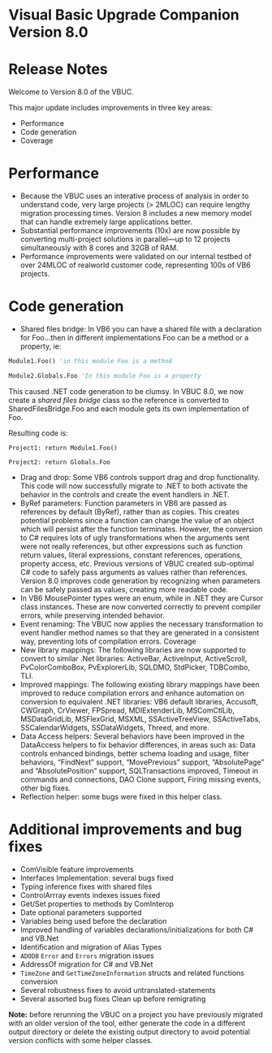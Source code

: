 # Visual Basic Upgrade Companion Version 8.0
# Release Notes

Welcome to Version 8.0 of the VBUC.

This major update includes improvements in three key areas:
- Performance
- Code generation
- Coverage


# Performance
- Because the VBUC uses an interative process of analysis in order to understand code, very large
projects (> 2MLOC) can require lengthy migration processing times. Version 8 includes a new memory model that can handle extremely large applications better.
- Substantial performance improvements (10x) are now possible by converting multi-project
solutions in parallel—up to 12 projects simultaneously with 8 cores and 32GB of RAM.
- Performance improvements were validated on our internal testbed of over 24MLOC of realworld customer code, representing 100s of VB6 projects.

# Code generation
- Shared files bridge: In VB6 you can have a shared file with a declaration for Foo…then in
different implementations Foo can be a method or a property, ie:

```vb
Module1.Foo() 'in this module Foo is a method
```
```vb
Module2.Globals.Foo 'In this module Foo is a property
```

This caused .NET code generation to be clumsy. In VBUC 8.0, we now create a *shared files bridge* class so the reference is converted to SharedFilesBridge.Foo and each module gets its own implementation of Foo.

Resulting code is:

`Project1: return Module1.Foo()`

`Project2: return Globals.Foo`

- Drag and drop: Some VB6 controls support drag and drop functionality. This code will now
successfully migrate to .NET to both activate the behavior in the controls and create the event
handlers in .NET.
- ByRef parameters: Function parameters in VB6 are passed as references by default (ByRef),
rather than as copies. This creates potential problems since a function can change the value of
an object which will persist after the function terminates. However, the conversion to C#
requires lots of ugly transformations when the arguments sent were not really references, but
other expressions such as function return values, literal expressions, constant references,
operations, property access, etc. Previous versions of VBUC created sub-optimal C# code to
safely pass arguments as values rather than references. Version 8.0 improves code generation
by recognizing when parameters can be safely passed as values, creating more readable code. 
- In VB6 MousePointer types were an enum, while in .NET they are Cursor class instances. These
are now converted correctly to prevent compiler errors, while preserving intended behavior.
- Event renaming: The VBUC now applies the necessary transformation to event handler method
names so that they are generated in a consistent way, preventing lots of compilation errors.
Coverage
- New library mappings: The following libraries are now supported to convert to similar .Net
libraries: ActiveBar, ActiveInput, ActiveScroll, PvColorComboBox, PvExplorerLib, SQLDMO,
StdPicker, TDBCombo, TLI.
- Improved mappings: The following existing library mappings have been improved to reduce
compilation errors and enhance automation on conversion to equivalent .NET libraries: VB6
default libraries, Accusoft, CWGraph, CrViewer, FPSpread, MDIExtenderLib, MSComCtlLib,
MSDataGridLib, MSFlexGrid, MSXML, SSActiveTreeView, SSActiveTabs, SSCalendarWidgets,
SSDataWidgets, Threed, and more.
- Data Access helpers: Several behaviors have been improved in the DataAccess helpers to fix
behavior differences, in areas such as: Data controls enhanced bindings, better schema loading
and usage, filter behaviors, “FindNext” support, “MovePrevious” support, “AbsolutePage” and
“AbsolutePosition” support, SQLTransactions improved, Timeout in commands and connections,
DAO Clone support, Firing missing events, other big fixes.
- Reflection helper: some bugs were fixed in this helper class.

# Additional improvements and bug fixes

- ComVisible feature improvements
- Interfaces Implementation: several bugs fixed
- Typing inference fixes with shared files
- ControlArrray events indexes issues fixed
- Get/Set properties to methods by ComInterop
- Date optional parameters supported
- Variables being used before the declaration
- Improved handling of variables declarations/initializations for both C# and VB.Net
- Identification and migration of Alias Types
- `ADODB` `Error` and `Errors` migration issues
- AddressOf migration for C# and VB.Net
- `TimeZone` and `GetTimeZoneInformation` structs and related functions conversion
- Several robustness fixes to avoid untranslated-statements
- Several assorted bug fixes
Clean up before remigrating

**Note:** before rerunning the VBUC on a project you have previously migrated with an older version of the
tool, either generate the code in a different output directory or delete the existing output directory to
avoid potential version conflicts with some helper classes. 